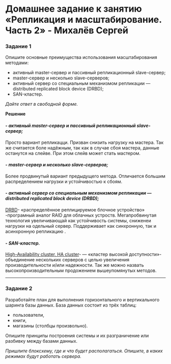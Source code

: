 # Домашнее задание к занятию «Репликация и масштабирование. Часть 2» - Михалёв Сергей

### Задание 1

Опишите основные преимущества использования масштабирования методами:

- активный master-сервер и пассивный репликационный slave-сервер; 
- master-сервер и несколько slave-серверов;
- активный сервер со специальным механизмом репликации — distributed replicated block device (DRBD);
- SAN-кластер.

*Дайте ответ в свободной форме.*

**Решение**

#### - *активный master-сервер и пассивный репликационный slave-сервер;*
Просто вариант репликацци. Призван снизить нагрузку на мастера. Так же считается боле надёжным, так как в случае сбоя мастера, данные останутся на слейве. При этом слейв может стать мастером.
#### - *master-сервер и несколько slave-серверов;*
Более продвинутый вариант предыдущего метода. Отличается большим распределением нагрузки и устойчивостью к сбоям.
#### - *активный сервер со специальным механизмом репликации — distributed replicated block device (DRBD);*
[DRBD](https://en.wikipedia.org/wiki/Distributed_Replicated_Block_Device)- «распределённое реплицируемое блочное устройство» -програмный аналог RAID для облачных устроств. Мегапробвинутая технология увеличивающай как устойчивость системы, сниженеи нагрузки на одельный сервер. Поддерживает как синхронную, так и асинхронную репликацию .

#### - *SAN-кластер.*

[High-Availability cluster, HA cluster](https://en.wikipedia.org/wiki/High-availability_cluster)- — «кластер высокой доступности»- объединение нескольких серверов с целью увеличения производительности и/или надежности. Так же можно назвать высокопроизводительным продожением вышеупомянутых методов.

---

### Задание 2


Разработайте план для выполнения горизонтального и вертикального шаринга базы данных. База данных состоит из трёх таблиц: 

- пользователи, 
- книги, 
- магазины (столбцы произвольно). 

Опишите принципы построения системы и их разграничение или разбивку между базами данных.

*Пришлите блоксхему, где и что будет располагаться. Опишите, в каких режимах будут работать сервера.* 
